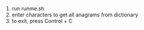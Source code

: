 1. run runme.sh
2. enter characters to get all anagrams from dictionary
3. to exit, press Control + C

